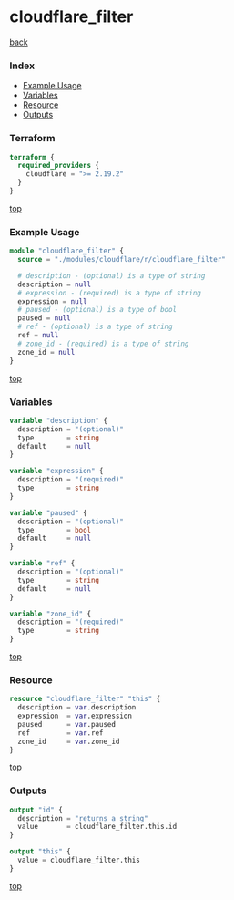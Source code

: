 # cloudflare_filter

[back](../cloudflare.md)

### Index

- [Example Usage](#example-usage)
- [Variables](#variables)
- [Resource](#resource)
- [Outputs](#outputs)

### Terraform

```terraform
terraform {
  required_providers {
    cloudflare = ">= 2.19.2"
  }
}
```

[top](#index)

### Example Usage

```terraform
module "cloudflare_filter" {
  source = "./modules/cloudflare/r/cloudflare_filter"

  # description - (optional) is a type of string
  description = null
  # expression - (required) is a type of string
  expression = null
  # paused - (optional) is a type of bool
  paused = null
  # ref - (optional) is a type of string
  ref = null
  # zone_id - (required) is a type of string
  zone_id = null
}
```

[top](#index)

### Variables

```terraform
variable "description" {
  description = "(optional)"
  type        = string
  default     = null
}

variable "expression" {
  description = "(required)"
  type        = string
}

variable "paused" {
  description = "(optional)"
  type        = bool
  default     = null
}

variable "ref" {
  description = "(optional)"
  type        = string
  default     = null
}

variable "zone_id" {
  description = "(required)"
  type        = string
}
```

[top](#index)

### Resource

```terraform
resource "cloudflare_filter" "this" {
  description = var.description
  expression  = var.expression
  paused      = var.paused
  ref         = var.ref
  zone_id     = var.zone_id
}
```

[top](#index)

### Outputs

```terraform
output "id" {
  description = "returns a string"
  value       = cloudflare_filter.this.id
}

output "this" {
  value = cloudflare_filter.this
}
```

[top](#index)